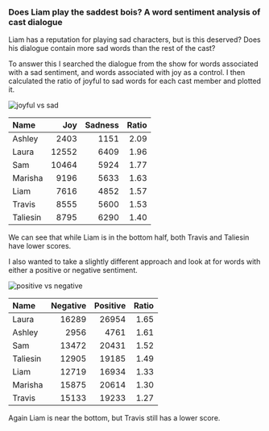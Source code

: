 ### Does Liam play the saddest bois? A word sentiment analysis of cast dialogue

Liam has a reputation for playing sad characters, but is this deserved?
Does his dialogue contain more sad words than the rest of the cast?

To answer this I searched the dialogue from the show for words
associated with a sad sentiment, and words associated with joy as a
control. I then calculated the ratio of joyful to sad words for each
cast member and plotted it.

![joyful vs
sad](https://github.com/KyleOfCanada/CRDialogue/raw/main/plots/joySadPlot.png)

<table>
<thead>
<tr class="header">
<th style="text-align: left;">Name</th>
<th style="text-align: right;">Joy</th>
<th style="text-align: right;">Sadness</th>
<th style="text-align: right;">Ratio</th>
</tr>
</thead>
<tbody>
<tr class="odd">
<td style="text-align: left;">Ashley</td>
<td style="text-align: right;">2403</td>
<td style="text-align: right;">1151</td>
<td style="text-align: right;">2.09</td>
</tr>
<tr class="even">
<td style="text-align: left;">Laura</td>
<td style="text-align: right;">12552</td>
<td style="text-align: right;">6409</td>
<td style="text-align: right;">1.96</td>
</tr>
<tr class="odd">
<td style="text-align: left;">Sam</td>
<td style="text-align: right;">10464</td>
<td style="text-align: right;">5924</td>
<td style="text-align: right;">1.77</td>
</tr>
<tr class="even">
<td style="text-align: left;">Marisha</td>
<td style="text-align: right;">9196</td>
<td style="text-align: right;">5633</td>
<td style="text-align: right;">1.63</td>
</tr>
<tr class="odd">
<td style="text-align: left;">Liam</td>
<td style="text-align: right;">7616</td>
<td style="text-align: right;">4852</td>
<td style="text-align: right;">1.57</td>
</tr>
<tr class="even">
<td style="text-align: left;">Travis</td>
<td style="text-align: right;">8555</td>
<td style="text-align: right;">5600</td>
<td style="text-align: right;">1.53</td>
</tr>
<tr class="odd">
<td style="text-align: left;">Taliesin</td>
<td style="text-align: right;">8795</td>
<td style="text-align: right;">6290</td>
<td style="text-align: right;">1.40</td>
</tr>
</tbody>
</table>

We can see that while Liam is in the bottom half, both Travis and
Taliesin have lower scores.

I also wanted to take a slightly different approach and look at for
words with either a positive or negative sentiment.

![positive vs
negative](https://github.com/KyleOfCanada/CRDialogue/raw/main/plots/positiveNegativePlot.png)

<table>
<thead>
<tr class="header">
<th style="text-align: left;">Name</th>
<th style="text-align: right;">Negative</th>
<th style="text-align: right;">Positive</th>
<th style="text-align: right;">Ratio</th>
</tr>
</thead>
<tbody>
<tr class="odd">
<td style="text-align: left;">Laura</td>
<td style="text-align: right;">16289</td>
<td style="text-align: right;">26954</td>
<td style="text-align: right;">1.65</td>
</tr>
<tr class="even">
<td style="text-align: left;">Ashley</td>
<td style="text-align: right;">2956</td>
<td style="text-align: right;">4761</td>
<td style="text-align: right;">1.61</td>
</tr>
<tr class="odd">
<td style="text-align: left;">Sam</td>
<td style="text-align: right;">13472</td>
<td style="text-align: right;">20431</td>
<td style="text-align: right;">1.52</td>
</tr>
<tr class="even">
<td style="text-align: left;">Taliesin</td>
<td style="text-align: right;">12905</td>
<td style="text-align: right;">19185</td>
<td style="text-align: right;">1.49</td>
</tr>
<tr class="odd">
<td style="text-align: left;">Liam</td>
<td style="text-align: right;">12719</td>
<td style="text-align: right;">16934</td>
<td style="text-align: right;">1.33</td>
</tr>
<tr class="even">
<td style="text-align: left;">Marisha</td>
<td style="text-align: right;">15875</td>
<td style="text-align: right;">20614</td>
<td style="text-align: right;">1.30</td>
</tr>
<tr class="odd">
<td style="text-align: left;">Travis</td>
<td style="text-align: right;">15133</td>
<td style="text-align: right;">19233</td>
<td style="text-align: right;">1.27</td>
</tr>
</tbody>
</table>

Again Liam is near the bottom, but Travis still has a lower score.
